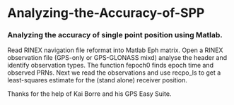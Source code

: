 # Analyzing-the-Accuracy-of-SPP
### Analyzing the accuracy of single point position using Matlab.
Read RINEX navigation file reformat into Matlab Eph matrix.
Open a RINEX observation file (GPS-only or GPS-GLONASS mixd) analyse the header and identify observation types. 
The function fepoch0 finds epoch time and observed PRNs. Next we read the observations and use recpo_ls to get a least-squares estimate for the (stand alone) receiver position.

Thanks for the help of Kai Borre and his GPS Easy Suite.
